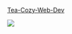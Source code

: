 <a href="https://zech-chi.github.io/Tea-Cozy-Web-Dev/" target="_blank">Tea-Cozy-Web-Dev</a>

<img src="https://content.codecademy.com/courses/freelance-1/unit-4/img-tea-cozy-redline.jpg"/>
